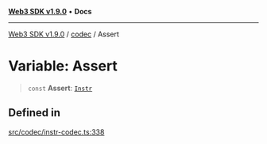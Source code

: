 [**Web3 SDK v1.9.0**](../../../README.md) • **Docs**

***

[Web3 SDK v1.9.0](../../../globals.md) / [codec](../README.md) / Assert

# Variable: Assert

> `const` **Assert**: [`Instr`](../type-aliases/Instr.md)

## Defined in

[src/codec/instr-codec.ts:338](https://github.com/Mystic-Nayy/alephium-web3/blob/c1afd789a197ce5fe21f08c2965942090157c33d/packages/web3/src/codec/instr-codec.ts#L338)
